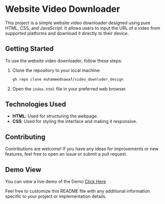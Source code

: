 
# Website Video Downloader

This project is a simple website video downloader designed using pure HTML, CSS, and JavaScript. It allows users to input the URL of a video from supported platforms and download it directly to their device.

## Getting Started

To use the website video downloader, follow these steps:

1. Clone the repository to your local machine:

    ```bash
    gh repo clone muhammednawaf/video_downloder_design
    ```

2. Open the `index.html` file in your preferred web browser.

## Technologies Used

- **HTML**: Used for structuring the webpage.
- **CSS**: Used for styling the interface and making it responsive.

## Contributing

Contributions are welcome! If you have any ideas for improvements or new features, feel free to open an issue or submit a pull request.

## Demo View

You can view a live demo of the Demo [Click Here](https://muhammednawaf.github.io/video_downloder_design/)

Feel free to customize this README file with any additional information specific to your project or implementation details.
